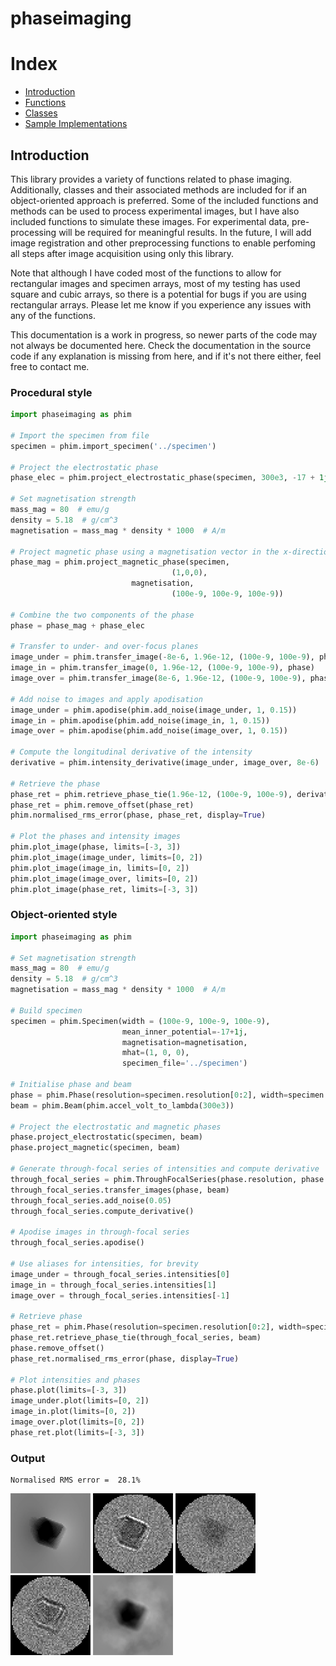 # phaseimaging

# Index

* [Introduction](#introduction)
* [Functions](functions/functions)
* [Classes](classes/classes)
* [Sample Implementations](sample_implementations/sample_implementations.md)

## Introduction

This library provides a variety of functions related to phase imaging. Additionally, classes and their associated methods are included for if an object-oriented approach is preferred. Some of the included functions and methods can be used to process experimental images, but I have also included functions to simulate these images. For experimental data, pre-processing will be required for meaningful results. In the future, I will add image registration and other preprocessing functions to enable perfoming all steps after image acquisition using only this library.

Note that although I have coded most of the functions to allow for rectangular images and specimen arrays, most of my testing has used square and cubic arrays, so there is a potential for bugs if you are using rectangular arrays. Please let me know if you experience any issues with any of the functions.

This documentation is a work in progress, so newer parts of the code may not always be documented here. Check the documentation in the source code if any explanation is missing from here, and if it's not there either, feel free to contact me.




### Procedural style
```python
import phaseimaging as phim

# Import the specimen from file
specimen = phim.import_specimen('../specimen')

# Project the electrostatic phase
phase_elec = phim.project_electrostatic_phase(specimen, 300e3, -17 + 1j, (100e-9, 100e-9, 100e-9))

# Set magnetisation strength
mass_mag = 80  # emu/g
density = 5.18  # g/cm^3
magnetisation = mass_mag * density * 1000  # A/m

# Project magnetic phase using a magnetisation vector in the x-direction
phase_mag = phim.project_magnetic_phase(specimen,
                                    (1,0,0),
                           magnetisation,
                                    (100e-9, 100e-9, 100e-9))

# Combine the two components of the phase
phase = phase_mag + phase_elec

# Transfer to under- and over-focus planes
image_under = phim.transfer_image(-8e-6, 1.96e-12, (100e-9, 100e-9), phase)
image_in = phim.transfer_image(0, 1.96e-12, (100e-9, 100e-9), phase)
image_over = phim.transfer_image(8e-6, 1.96e-12, (100e-9, 100e-9), phase)

# Add noise to images and apply apodisation
image_under = phim.apodise(phim.add_noise(image_under, 1, 0.15))
image_in = phim.apodise(phim.add_noise(image_in, 1, 0.15))
image_over = phim.apodise(phim.add_noise(image_over, 1, 0.15))

# Compute the longitudinal derivative of the intensity
derivative = phim.intensity_derivative(image_under, image_over, 8e-6)

# Retrieve the phase
phase_ret = phim.retrieve_phase_tie(1.96e-12, (100e-9, 100e-9), derivative, image_in)
phase_ret = phim.remove_offset(phase_ret)
phim.normalised_rms_error(phase, phase_ret, display=True)

# Plot the phases and intensity images
phim.plot_image(phase, limits=[-3, 3])
phim.plot_image(image_under, limits=[0, 2])
phim.plot_image(image_in, limits=[0, 2])
phim.plot_image(image_over, limits=[0, 2])
phim.plot_image(phase_ret, limits=[-3, 3])
```
### Object-oriented style

```python
import phaseimaging as phim

# Set magnetisation strength
mass_mag = 80  # emu/g
density = 5.18  # g/cm^3
magnetisation = mass_mag * density * 1000  # A/m

# Build specimen
specimen = phim.Specimen(width = (100e-9, 100e-9, 100e-9),
                         mean_inner_potential=-17+1j,
                         magnetisation=magnetisation,
                         mhat=(1, 0, 0),
                         specimen_file='../specimen')

# Initialise phase and beam
phase = phim.Phase(resolution=specimen.resolution[0:2], width=specimen.width[0:2])
beam = phim.Beam(phim.accel_volt_to_lambda(300e3))

# Project the electrostatic and magnetic phases
phase.project_electrostatic(specimen, beam)
phase.project_magnetic(specimen, beam)

# Generate through-focal series of intensities and compute derivative
through_focal_series = phim.ThroughFocalSeries(phase.resolution, phase.width, [-8e-6, 0, 8e-6])
through_focal_series.transfer_images(phase, beam)
through_focal_series.add_noise(0.05)
through_focal_series.compute_derivative()

# Apodise images in through-focal series
through_focal_series.apodise()

# Use aliases for intensities, for brevity
image_under = through_focal_series.intensities[0]
image_in = through_focal_series.intensities[1]
image_over = through_focal_series.intensities[-1]

# Retrieve phase
phase_ret = phim.Phase(resolution=specimen.resolution[0:2], width=specimen.width[0:2])
phase_ret.retrieve_phase_tie(through_focal_series, beam)
phase.remove_offset()
phase_ret.normalised_rms_error(phase, display=True)

# Plot intensities and phases
phase.plot(limits=[-3, 3])
image_under.plot(limits=[0, 2])
image_in.plot(limits=[0, 2])
image_over.plot(limits=[0, 2])
phase_ret.plot(limits=[-3, 3])
```

    
### Output

    Normalised RMS error =  28.1%
    
![projected phase](README/phase.png) ![under-focus image](README/image_under.png) ![in-focus image](README/image_in.png) ![over-focus image](README/image_over.png) ![retrieved phase](README/phase_ret.png)
